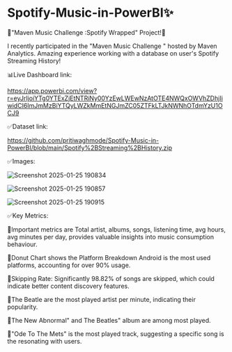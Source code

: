 # Spotify-Music-in-PowerBI✨

🎵"Maven Music Challenge :Spotify Wrapped" Project!🚀

I recently participated in the "Maven Music Challenge " hosted by Maven Analytics. Amazing experience working with a database on user's Spotify Streaming History!

📊Live Dashboard link:

https://app.powerbi.com/view?r=eyJrIjoiYTg0YTExZjEtNTRiNy00YzEwLWEwNzAtOTE4NWQxOWVhZDhjIiwidCI6ImJmMzBiYTQyLWZkMmEtNGJmZC05ZTFkLTJkNWNhOTdmYzU1OCJ9

✅Dataset link:

https://github.com/pritiwaghmode/Spotify-Music-in-PowerBI/blob/main/Spotify%2BStreaming%2BHistory.zip

✅Images:

![Screenshot 2025-01-25 190834](https://github.com/user-attachments/assets/8c6d7ca9-14f0-4d14-9f00-ad9558d4441d)

![Screenshot 2025-01-25 190857](https://github.com/user-attachments/assets/c21b16a2-7968-4df3-a0a2-0f36cd76649c)

![Screenshot 2025-01-25 190915](https://github.com/user-attachments/assets/be75a145-7b74-415e-a79e-d219d5a7c4b0)


✅Key Metrics:

🔸Important metrics are Total artist, albums, songs, listening time, avg hours, avg minutes per day, provides valuable insights into music consumption behaviour.

🔸Donut Chart shows the Platform Breakdown Android is the most used platforms, accounting for over 90% usage.

🔸Skipping Rate: Significantly 98.82% of songs are skipped, which could indicate better content discovery features.

🔸The Beatle are the most played artist per minute, indicating their popularity.

🔸The New Abnormal" and The Beatles" album are among most played.

🔸"Ode To The Mets" is the most played track, suggesting a specific song is the resonating with users. 

